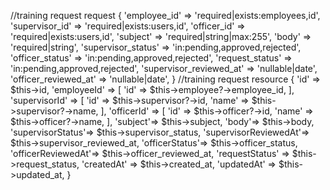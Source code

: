 //training request request
{
    'employee_id' => 'required|exists:employees,id',
    'supervisor_id' => 'required|exists:users,id',
    'officer_id' => 'required|exists:users,id',
    'subject' => 'required|string|max:255',
    'body' => 'required|string',
    'supervisor_status' => 'in:pending,approved,rejected',
    'officer_status' => 'in:pending,approved,rejected',
    'request_status' => 'in:pending,approved,rejected',
    'supervisor_reviewed_at' => 'nullable|date',
    'officer_reviewed_at' => 'nullable|date',
}
//training request resource
{
    'id' => $this->id,
    'employeeId' => [
        'id' => $this->employee?->employee_id,
    ],
    'supervisorId' => [
        'id' => $this->supervisor?->id,
        'name' => $this->supervisor?->name,
    ],
    'officerId' => [
        'id' => $this->officer?->id,
        'name' => $this->officer?->name,
    ],
    'subject'=> $this->subject,
    'body'=> $this->body,
    'supervisorStatus'=> $this->supervisor_status,
    'supervisorReviewedAt'=> $this->supervisor_reviewed_at,
    'officerStatus'=> $this->officer_status,
    'officerReviewedAt'=> $this->officer_reviewed_at,
    'requestStatus' => $this->request_status,
    'createdAt' => $this->created_at,
    'updatedAt' => $this->updated_at,
}




